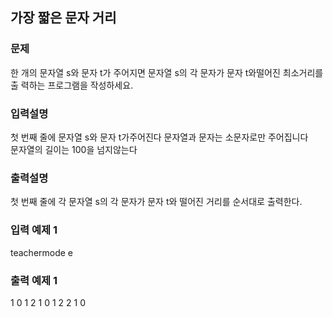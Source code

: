 ## 가장 짧은 문자 거리

### 문제
한 개의 문자열 s와 문자 t가 주어지면 문자열 s의 각 문자가 문자 t와떨어진 최소거리를 출
력하는 프로그램을 작성하세요.

### 입력설명
첫 번째 줄에 문자열 s와 문자 t가주어진다 문자열과 문자는 소문자로만 주어집니다<br>
문자열의 길이는 100을 넘지않는다

### 출력설명
첫 번째 줄에 각 문자열 s의 각 문자가 문자 t와 떨어진 거리를 순서대로 출력한다.

### 입력 예제 1
teachermode e

### 출력 예제 1
1 0 1 2 1 0 1 2 2 1 0
